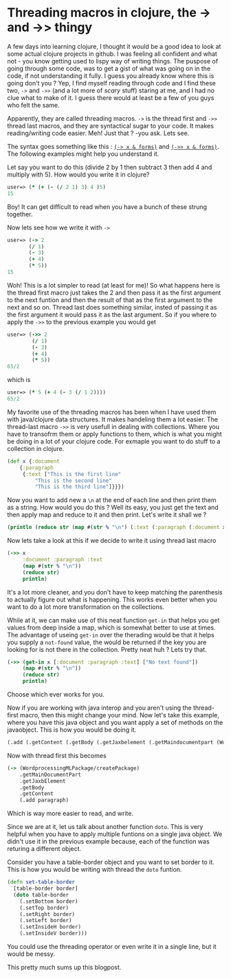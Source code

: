 # Threading macros in clojure, the -> and ->> thingy

A few days into learning clojure, I thought it would be a good idea to look at some actual clojure projects in github. I was feeling all confident and what not - you know getting used to lispy way of writing things. The puspose of going through some code, was to get a gist of what was going on in the code, if not understanding it fully. I guess you already know where this is going don't you ? Yep, I find myself reading through code and I find these two, `->` and `->>` (and a lot more of *scary* stuff) staring at me, and I had no clue what to make of it. I guess there would at least be a few of you guys who felt the same.

Apparently, they are called threading macros. `->` is the thread first and `->>` thread last macros, and they are syntactical sugar to your code. It makes reading/writing code easier. Meh! Just that ? -you ask. Lets see.

The syntax goes something like this : [`(-> x & forms)`](http://clojuredocs.org/clojure.core/-%3E) and [`(->> x & forms)`](http://clojuredocs.org/clojure.core/-%3E%3E). The following examples might help you understand it.

Let say you want to do this (divide 2 by 1 then subtract 3 then add 4 and multiply with 5). How would you write it in clojure?

```clojure
user=> (* (+ (- (/ 2 1) 3) 4 )5)
15
```
Boy! It can get difficult to read when you have a bunch of these strung together.

Now lets see how we write it with `->`

```clojure
user=> (-> 2
	   (/ 1)
	   (- 3)
	   (+ 4)
	   (* 5))
15
```
Woh! This is a lot simpler to read (at least for me)! So what happens here is the thread first macro just takes the 2 and then pass it as the first argument to the next funtion and then the result of that as the first argument to the next and so on. Thread last does something similar, insted of passing it as the first argument it would pass it as the last argument. So if you where to apply the `->>` to the previous example you would get

```clojure
user=> (->> 2
	    (/ 1)
	    (- 3)
	    (+ 4)
	    (* 5))
65/2
```

which is
```clojure
user=> (* 5 (+ 4 (- 3 (/ 1 2))))
65/2
```

My favorite use of the threading macros has been when I have used them with java/clojure data structures. It makes handeling them a lot easier. The thread-last macro `->>` is very usefull in dealing with collections. Where you have to transofrm them or apply functions to them, which is what you might be doing in a lot of your clojure code.
For exmaple you want to do stuff to a collection in clojure.

```clojure
(def x {:document
	{:paragraph
	 {:text ["This is the first line"
	 	 "This is the second line"
		 "This is the third line"]}}})
```
Now you want to add new a `\n` at the end of each line and then print them as a string. How would you do this ? Well its easy, you just get the text and then apply map and reduce to it and then print. Let's write it shall we ?
```clojure
(println (reduce str (map #(str % "\n") (:text (:paragraph (:document x))))))
```
Now lets take a look at this if we decide to write it using thread last macro
```clojure
(->> x
     :document :paragraph :text
     (map #(str % "\n"))
     (reduce str)
     println)
```
It's a lot more cleaner, and you don't have to keep matching the parenthesis to actually figure out what is happening. This works even better when you want to do a lot more transformation on the collections.

While at it, we can make use of this neat function `get-in` that helps you get values from deep inside a map, which is somewhat better to use at times. The advantage of useing `get-in` over the therading would be that it helps you supply a `not-found` value, the would be returned if the key you are looking for is not there in the collection. Pretty neat huh ? Lets try that.
```clojure
(->> (get-in x [:document :paragraph :text] ["No text found"])
     (map #(str % "\n"))
     (reduce str)
     println)
```
Choose which ever works for you.

Now if you are working with java interop and you aren't using the thread-first macro, then this might change your mind.
Now let's take this example, where you have this java object and you want apply a set of methods on the javaobject. This is how you would be doing it.
```clojure
(.add (.getContent (.getBody (.getJaxbelement (.getMaindocumentpart (Wordprocessingmlpackage/createPackage)))) paragraph)
```
Now with thread first this becomes
```clojure
(-> (WordprocessingMLPackage/createPackage)
    .getMainDocumentPart
    .getJaxbElement
    .getBody
    .getContent
    (.add paragraph)
```
Which is way more easier to read, and write.

Since we are at it, let us talk about another function `doto`. This is very helpful when you have to apply multiple funtions on a single java object. We didn't use it in the previous example because, each of the function was returing a different object.

Consider you have a table-border object and you want to set border to it. This is how you would be writing with thread the `doto` funtion.
```clojure
(defn set-table-border
  [table-border border]
  (doto table-border
    (.setBottom border)
    (.setTop border)
    (.setRight border)
    (.setLeft border)
    (.setInsideH border)
    (.setInsideV border)))
```
You could use the threading operator or even write it in a single line, but it would be messy.


This pretty much sums up this blogpost.